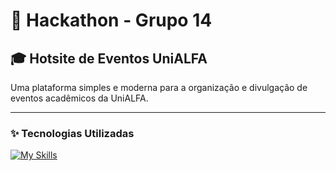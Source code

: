 # 🚀 Hackathon - Grupo 14  
## 🎓 Hotsite de Eventos UniALFA

Uma plataforma simples e moderna para a organização e divulgação de eventos acadêmicos da UniALFA.

---

### ✨ Tecnologias Utilizadas

[![My Skills](https://skillicons.dev/icons?i=java,maven,php,ts,nodejs,mysql,git,github)](https://skillicons.dev)
